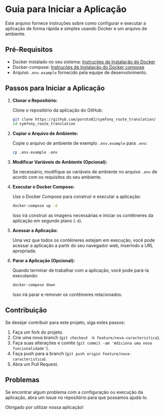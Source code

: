 # Guia para Iniciar a Aplicação

Este arquivo fornece instruções sobre como configurar e executar a aplicação de forma rápida e simples usando Docker e um arquivo de ambiente.

## Pré-Requisitos

- Docker instalado no seu sistema: [Instruções de Instalação do Docker](https://docs.docker.com/get-docker/)
- Docker-compose: [Instruções de Instalação do Docker compose](https://docs.docker.com/compose/install/)
- Arquivo `.env.example` fornecido pela equipe de desenvolvimento.

## Passos para Iniciar a Aplicação

1. **Clonar o Repositório:**

   Clone o repositório da aplicação do GitHub:

   ```bash
   git clone https://github.com/poroto82/symfony_route_translation/
   cd symfony_route_translation
   ```

2. **Copiar o Arquivo de Ambiente:**

   Copie o arquivo de ambiente de exemplo `.env.example` para `.env`:

   ```bash
   cp .env.example .env
   ```

3. **Modificar Variáveis de Ambiente (Opcional):**

   Se necessário, modifique as variáveis de ambiente no arquivo `.env` de acordo com os requisitos do seu ambiente.

4. **Executar o Docker Compose:**

   Use o Docker Compose para construir e executar a aplicação:

   ```bash
   docker-compose up -d
   ```

   Isso irá construir as imagens necessárias e iniciar os contêineres da aplicação em segundo plano (`-d`).

5. **Acessar a Aplicação:**

   Uma vez que todos os contêineres estejam em execução, você pode acessar a aplicação a partir do seu navegador web, inserindo a URL apropriada.

6. **Parar a Aplicação (Opcional):**

   Quando terminar de trabalhar com a aplicação, você pode pará-la executando:

   ```bash
   docker-compose down
   ```

   Isso irá parar e remover os contêineres relacionados.

## Contribuição

Se desejar contribuir para este projeto, siga estes passos:

1. Faça um fork do projeto.
2. Crie uma nova branch (`git checkout -b feature/nova-caracteristica`).
3. Faça suas alterações e comite (`git commit -am 'Adiciona uma nova funcionalidade'`).
4. Faça push para a branch (`git push origin feature/nova-caracteristica`).
5. Abra um Pull Request.

## Problemas

Se encontrar algum problema com a configuração ou execução da aplicação, abra um issue no repositório para que possamos ajudá-lo.

Obrigado por utilizar nossa aplicação!
